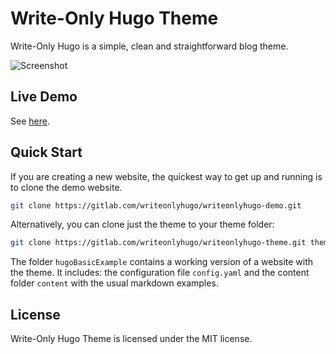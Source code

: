 # Write-Only Hugo Theme

Write-Only Hugo is a simple, clean and straightforward blog theme.

![Screenshot](https://gitlab.com/writeonlyhugo/writeonlyhugo-theme/-/raw/f4e11eb377d9f7f1d8305d278538f8af05d365e5/images/screenshot.png)

## Live Demo

See [here](https://writeonlyhugo.gitlab.io/writeonlyhugo-demo/).

## Quick Start

If you are creating a new website, the quickest way to get up and running is to
clone the demo website.

```bash
git clone https://gitlab.com/writeonlyhugo/writeonlyhugo-demo.git
```

Alternatively, you can clone just the theme to your theme folder:

```bash
git clone https://gitlab.com/writeonlyhugo/writeonlyhugo-theme.git themes/up-business-theme
```

The folder `hugoBasicExample` contains a working version of a website with the
theme. It includes: the configuration file `config.yaml` and the content folder
`content` with the usual markdown examples.

## License 

Write-Only Hugo Theme is licensed under the MIT license.

